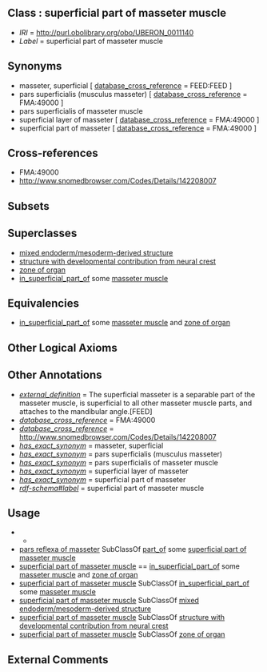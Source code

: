 
## Class : superficial part of masseter muscle

 * *IRI* = http://purl.obolibrary.org/obo/UBERON_0011140
 * *Label* = superficial part of masseter muscle

## Synonyms

 * masseter, superficial [ [database_cross_reference](../../ef/oboInOwl#hasDbXref.md) = FEED:FEED ]
 * pars superficialis (musculus masseter) [ [database_cross_reference](../../ef/oboInOwl#hasDbXref.md) = FMA:49000 ]
 * pars superficialis of masseter muscle
 * superficial layer of masseter [ [database_cross_reference](../../ef/oboInOwl#hasDbXref.md) = FMA:49000 ]
 * superficial part of masseter [ [database_cross_reference](../../ef/oboInOwl#hasDbXref.md) = FMA:49000 ]

## Cross-references

 * FMA:49000
 * http://www.snomedbrowser.com/Codes/Details/142208007

## Subsets


## Superclasses

 * [mixed endoderm/mesoderm-derived structure](../../UBERON/77/UBERON_0000077.md)
 * [structure with developmental contribution from neural crest](../../UBERON/14/UBERON_0010314.md)
 * [zone of organ](../../UBERON/44/UBERON_0034944.md)
 * [in_superficial_part_of](../../BSPO/00/BSPO_0001100.md) some [masseter muscle](../../UBERON/97/UBERON_0001597.md)

## Equivalencies

 * [in_superficial_part_of](../../BSPO/00/BSPO_0001100.md) some [masseter muscle](../../UBERON/97/UBERON_0001597.md) and [zone of organ](../../UBERON/44/UBERON_0034944.md)

## Other Logical Axioms


## Other Annotations

 * *[external_definition](../../UBPROP/01/UBPROP_0000001.md)* = The superficial masseter is a separable part of the masseter muscle, is superficial to all other masseter muscle parts, and attaches to the mandibular angle.[FEED]
 * *[database_cross_reference](../../ef/oboInOwl#hasDbXref.md)* = FMA:49000
 * *[database_cross_reference](../../ef/oboInOwl#hasDbXref.md)* = http://www.snomedbrowser.com/Codes/Details/142208007
 * *[has_exact_synonym](../../ym/oboInOwl#hasExactSynonym.md)* = masseter, superficial
 * *[has_exact_synonym](../../ym/oboInOwl#hasExactSynonym.md)* = pars superficialis (musculus masseter)
 * *[has_exact_synonym](../../ym/oboInOwl#hasExactSynonym.md)* = pars superficialis of masseter muscle
 * *[has_exact_synonym](../../ym/oboInOwl#hasExactSynonym.md)* = superficial layer of masseter
 * *[has_exact_synonym](../../ym/oboInOwl#hasExactSynonym.md)* = superficial part of masseter
 * *[rdf-schema#label](../../el/rdf-schema#label.md)* = superficial part of masseter muscle

## Usage

 * -
 * [pars reflexa of masseter](../../UBERON/08/UBERON_0011308.md) SubClassOf [part_of](../../BFO/50/BFO_0000050.md) some [superficial part of masseter muscle](../../UBERON/40/UBERON_0011140.md)
 * [superficial part of masseter muscle](../../UBERON/40/UBERON_0011140.md) == [in_superficial_part_of](../../BSPO/00/BSPO_0001100.md) some [masseter muscle](../../UBERON/97/UBERON_0001597.md) and [zone of organ](../../UBERON/44/UBERON_0034944.md)
 * [superficial part of masseter muscle](../../UBERON/40/UBERON_0011140.md) SubClassOf [in_superficial_part_of](../../BSPO/00/BSPO_0001100.md) some [masseter muscle](../../UBERON/97/UBERON_0001597.md)
 * [superficial part of masseter muscle](../../UBERON/40/UBERON_0011140.md) SubClassOf [mixed endoderm/mesoderm-derived structure](../../UBERON/77/UBERON_0000077.md)
 * [superficial part of masseter muscle](../../UBERON/40/UBERON_0011140.md) SubClassOf [structure with developmental contribution from neural crest](../../UBERON/14/UBERON_0010314.md)
 * [superficial part of masseter muscle](../../UBERON/40/UBERON_0011140.md) SubClassOf [zone of organ](../../UBERON/44/UBERON_0034944.md)

## External Comments

